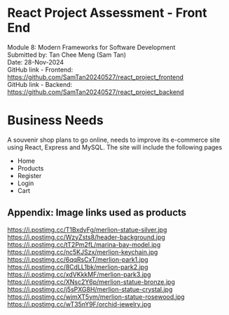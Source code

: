 # React Project Assessment - Front End
Module 8: Modern Frameworks for Software Development \
Submitted by: Tan Chee Meng (Sam Tan) \
Date: 28-Nov-2024 \
GitHub link - Frontend: https://github.com/SamTan20240527/react_project_frontend \
GitHub link - Backend: https://github.com/SamTan20240527/react_project_backend


# Business Needs
A souvenir shop plans to go online, needs to improve its e-commerce site using React, Express and MySQL. The site will include the following pages
- Home
- Products
- Register
- Login
- Cart






## Appendix: Image links used as products
https://i.postimg.cc/T1BxdvFg/merlion-statue-silver.jpg
https://i.postimg.cc/WzyZsts8/header-background.jpg
https://i.postimg.cc/tT2Pm2fL/marina-bay-model.jpg
https://i.postimg.cc/nc5KJSzx/merlion-keychain.jpg
https://i.postimg.cc/6qqRsCxT/merlion-park1.jpg
https://i.postimg.cc/8CdLL1bk/merlion-park2.jpg
https://i.postimg.cc/xdVKkkMF/merlion-park3.jpg
https://i.postimg.cc/XNsc2Y6p/merlion-statue-bronze.jpg
https://i.postimg.cc/j5sPXG8H/merlion-statue-crystal.jpg
https://i.postimg.cc/wjmXT5ym/merlion-statue-rosewood.jpg
https://i.postimg.cc/wT35nY9F/orchid-jewelry.jpg

